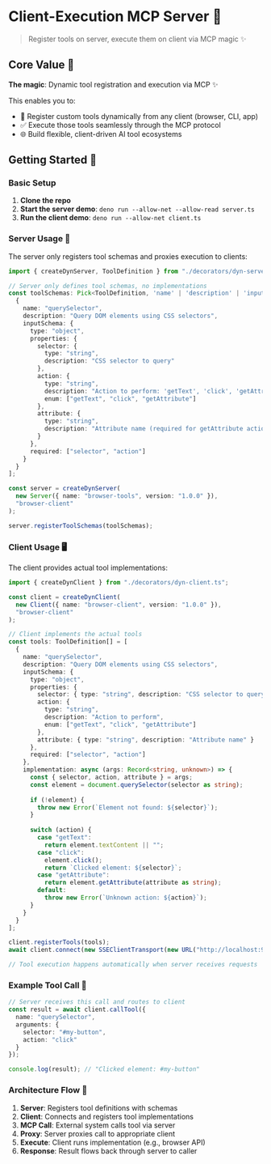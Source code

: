 # Client-Execution MCP Server 🚀

> Register tools on server, execute them on client via MCP magic ✨

## Core Value 🎯

**The magic**: Dynamic tool registration and execution via MCP ✨

This enables you to:
- 🔄 Register custom tools dynamically from any client (browser, CLI, app)
- ✅ Execute those tools seamlessly through the MCP protocol  
- 🌐 Build flexible, client-driven AI tool ecosystems

## Getting Started 🚀

### Basic Setup

1. **Clone the repo**
2. **Start the server demo**: `deno run --allow-net --allow-read server.ts`
3. **Run the client demo**: `deno run --allow-net client.ts`

### Server Usage 📡

The server only registers tool schemas and proxies execution to clients:

```typescript
import { createDynServer, ToolDefinition } from "./decorators/dyn-server.ts";

// Server only defines tool schemas, no implementations
const toolSchemas: Pick<ToolDefinition, 'name' | 'description' | 'inputSchema'>[] = [
  {
    name: "querySelector",
    description: "Query DOM elements using CSS selectors",
    inputSchema: {
      type: "object",
      properties: {
        selector: {
          type: "string",
          description: "CSS selector to query"
        },
        action: {
          type: "string", 
          description: "Action to perform: 'getText', 'click', 'getAttribute'",
          enum: ["getText", "click", "getAttribute"]
        },
        attribute: {
          type: "string",
          description: "Attribute name (required for getAttribute action)"
        }
      },
      required: ["selector", "action"]
    }
  }
];

const server = createDynServer(
  new Server({ name: "browser-tools", version: "1.0.0" }),
  "browser-client"
);

server.registerToolSchemas(toolSchemas);
```

### Client Usage 🖥️

The client provides actual tool implementations:

```typescript
import { createDynClient } from "./decorators/dyn-client.ts";

const client = createDynClient(
  new Client({ name: "browser-client", version: "1.0.0" }),
  "browser-client"
);

// Client implements the actual tools
const tools: ToolDefinition[] = [
  {
    name: "querySelector",
    description: "Query DOM elements using CSS selectors",
    inputSchema: {
      type: "object",
      properties: {
        selector: { type: "string", description: "CSS selector to query" },
        action: { 
          type: "string", 
          description: "Action to perform",
          enum: ["getText", "click", "getAttribute"]
        },
        attribute: { type: "string", description: "Attribute name" }
      },
      required: ["selector", "action"]
    },
    implementation: async (args: Record<string, unknown>) => {
      const { selector, action, attribute } = args;
      const element = document.querySelector(selector as string);
      
      if (!element) {
        throw new Error(`Element not found: ${selector}`);
      }
      
      switch (action) {
        case "getText":
          return element.textContent || "";
        case "click":
          element.click();
          return `Clicked element: ${selector}`;
        case "getAttribute":
          return element.getAttribute(attribute as string);
        default:
          throw new Error(`Unknown action: ${action}`);
      }
    }
  }
];

client.registerTools(tools);
await client.connect(new SSEClientTransport(new URL("http://localhost:9000/sse")));

// Tool execution happens automatically when server receives requests
```

### Example Tool Call 🔧

```typescript
// Server receives this call and routes to client
const result = await client.callTool({
  name: "querySelector",
  arguments: {
    selector: "#my-button",
    action: "click"
  }
});

console.log(result); // "Clicked element: #my-button"
```

### Architecture Flow 🔄

1. **Server**: Registers tool definitions with schemas
2. **Client**: Connects and registers tool implementations  
3. **MCP Call**: External system calls tool via server
4. **Proxy**: Server proxies call to appropriate client
5. **Execute**: Client runs implementation (e.g., browser API)
6. **Response**: Result flows back through server to caller